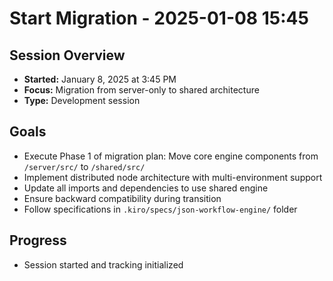 # Start Migration - 2025-01-08 15:45

## Session Overview
- **Started:** January 8, 2025 at 3:45 PM
- **Focus:** Migration from server-only to shared architecture  
- **Type:** Development session

## Goals
- Execute Phase 1 of migration plan: Move core engine components from `/server/src/` to `/shared/src/`
- Implement distributed node architecture with multi-environment support
- Update all imports and dependencies to use shared engine
- Ensure backward compatibility during transition
- Follow specifications in `.kiro/specs/json-workflow-engine/` folder

## Progress
- Session started and tracking initialized
